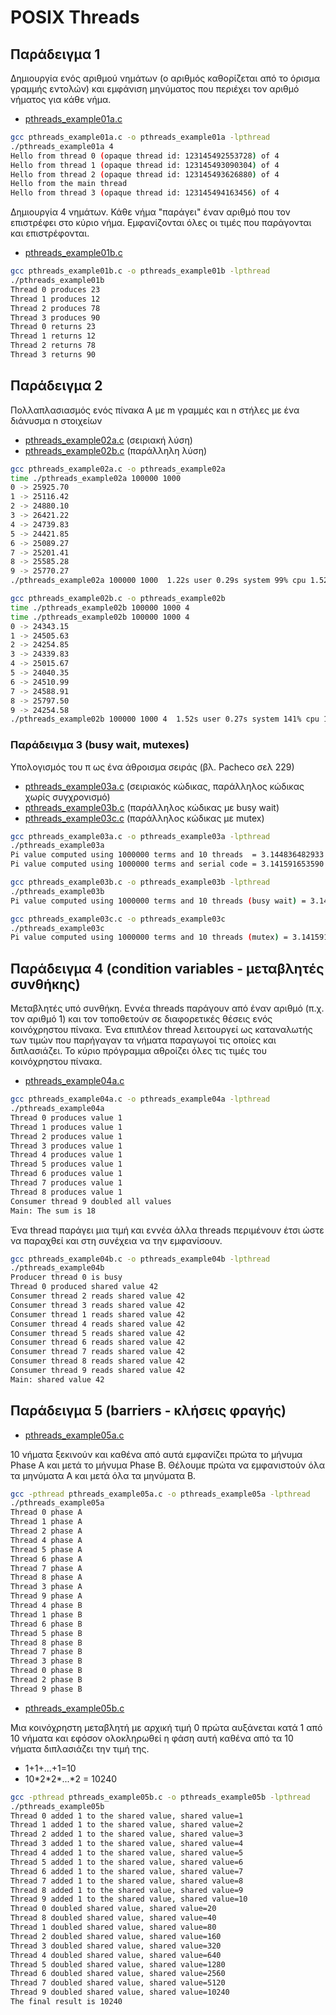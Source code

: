 # POSIX Threads

## Παράδειγμα 1

Δημιουργία ενός αριθμού νημάτων (ο αριθμός καθορίζεται από το όρισμα γραμμής εντολών) και εμφάνιση μηνύματος που περιέχει τον αριθμό νήματος για κάθε νήμα.

* [pthreads_example01a.c](pthreads_example01a.c)

```bash
gcc pthreads_example01a.c -o pthreads_example01a -lpthread
./pthreads_example01a 4
Hello from thread 0 (opaque thread id: 123145492553728) of 4
Hello from thread 1 (opaque thread id: 123145493090304) of 4
Hello from thread 2 (opaque thread id: 123145493626880) of 4
Hello from the main thread
Hello from thread 3 (opaque thread id: 123145494163456) of 4
```

Δημιουργία 4 νημάτων. Κάθε νήμα "παράγει" έναν αριθμό που τον επιστρέφει στο κύριο νήμα. Εμφανίζονται όλες οι τιμές που παράγονται και επιστρέφονται.

* [pthreads_example01b.c](pthreads_example01b.c)

```bash
gcc pthreads_example01b.c -o pthreads_example01b -lpthread
./pthreads_example01b
Thread 0 produces 23
Thread 1 produces 12
Thread 2 produces 78
Thread 3 produces 90
Thread 0 returns 23
Thread 1 returns 12
Thread 2 returns 78
Thread 3 returns 90
```

## Παράδειγμα 2

Πολλαπλασιασμός ενός πίνακα Α με m γραμμές και n στήλες με ένα διάνυσμα n στοιχείων

* [pthreads_example02a.c](pthreads_example02a.c) (σειριακή λύση)
* [pthreads_example02b.c](pthreads_example02b.c) (παράλληλη λύση)

```bash
gcc pthreads_example02a.c -o pthreads_example02a
time ./pthreads_example02a 100000 1000
0 -> 25925.70
1 -> 25116.42
2 -> 24880.10
3 -> 26421.22
4 -> 24739.83
5 -> 24421.85
6 -> 25089.27
7 -> 25201.41
8 -> 25585.28
9 -> 25770.27
./pthreads_example02a 100000 1000  1.22s user 0.29s system 99% cpu 1.520 total
```

```bash
gcc pthreads_example02b.c -o pthreads_example02b
time ./pthreads_example02b 100000 1000 4
time ./pthreads_example02b 100000 1000 4
0 -> 24343.15
1 -> 24505.63
2 -> 24254.85
3 -> 24339.83
4 -> 25015.67
5 -> 24040.35
6 -> 24510.99
7 -> 24588.91
8 -> 25797.50
9 -> 24254.58
./pthreads_example02b 100000 1000 4  1.52s user 0.27s system 141% cpu 1.269 total
```

### Παράδειγμα 3 (busy wait, mutexes)

Υπολογισμός του π ως ένα άθροισμα σειράς (βλ. Pacheco σελ 229)

* [pthreads_example03a.c](pthreads_example03a.c) (σειριακός κώδικας, παράλληλος κώδικας χωρίς συγχρονισμό)
* [pthreads_example03b.c](pthreads_example03b.c) (παράλληλος κώδικας με busy wait)
* [pthreads_example03c.c](pthreads_example03c.c) (παράλληλος κώδικας με mutex)

```bash
gcc pthreads_example03a.c -o pthreads_example03a -lpthread
./pthreads_example03a
Pi value computed using 1000000 terms and 10 threads  = 3.144836482933
Pi value computed using 1000000 terms and serial code = 3.141591653590
```

```bash
gcc pthreads_example03b.c -o pthreads_example03b -lpthread
./pthreads_example03b
Pi value computed using 1000000 terms and 10 threads (busy wait) = 3.141591653590
```

```bash
gcc pthreads_example03c.c -o pthreads_example03c
./pthreads_example03c
Pi value computed using 1000000 terms and 10 threads (mutex) = 3.141591653590
```

## Παράδειγμα 4 (condition variables - μεταβλητές συνθήκης)

Μεταβλητές υπό συνθήκη. Εννέα threads παράγουν από έναν αριθμό (π.χ. τον αριθμό 1) και τον τοποθετούν σε διαφορετικές θέσεις ενός κοινόχρηστου πίνακα. Ένα επιπλέον thread λειτουργεί ως καταναλωτής των τιμών που παρήγαγαν τα νήματα παραγωγοί τις οποίες και διπλασιάζει. Το κύριο πρόγραμμα αθροίζει όλες τις τιμές του κοινόχρηστου πίνακα.

* [pthreads_example04a.c](pthreads_example04a.c)

```bash
gcc pthreads_example04a.c -o pthreads_example04a -lpthread
./pthreads_example04a
Thread 0 produces value 1
Thread 1 produces value 1
Thread 2 produces value 1
Thread 3 produces value 1
Thread 4 produces value 1
Thread 5 produces value 1
Thread 6 produces value 1
Thread 7 produces value 1
Thread 8 produces value 1
Consumer thread 9 doubled all values
Main: The sum is 18
```

Ένα thread παράγει μια τιμή και εννέα άλλα threads περιμένουν έτσι ώστε να παραχθεί και στη συνέχεια να την εμφανίσουν.

```bash
gcc pthreads_example04b.c -o pthreads_example04b -lpthread
./pthreads_example04b
Producer thread 0 is busy
Thread 0 produced shared value 42
Consumer thread 2 reads shared value 42
Consumer thread 3 reads shared value 42
Consumer thread 1 reads shared value 42
Consumer thread 4 reads shared value 42
Consumer thread 5 reads shared value 42
Consumer thread 6 reads shared value 42
Consumer thread 7 reads shared value 42
Consumer thread 8 reads shared value 42
Consumer thread 9 reads shared value 42
Main: shared value 42
```

## Παράδειγμα 5 (barriers - κλήσεις φραγής)

* [pthreads_example05a.c](pthreads_example05a.c)

10 νήματα ξεκινούν και καθένα από αυτά εμφανίζει πρώτα το μήνυμα Phase A και μετά το μήνυμα Phase B. Θέλουμε πρώτα να εμφανιστούν όλα τα μηνύματα Α και μετά όλα τα μηνύματα Β.

```bash
gcc -pthread pthreads_example05a.c -o pthreads_example05a -lpthread
./pthreads_example05a
Thread 0 phase A
Thread 1 phase A
Thread 2 phase A
Thread 4 phase A
Thread 5 phase A
Thread 6 phase A
Thread 7 phase A
Thread 8 phase A
Thread 3 phase A
Thread 9 phase A
Thread 4 phase B
Thread 1 phase B
Thread 6 phase B
Thread 5 phase B
Thread 8 phase B
Thread 7 phase B
Thread 3 phase B
Thread 0 phase B
Thread 2 phase B
Thread 9 phase B
```


* [pthreads_example05b.c](pthreads_example05b.c)

Μια κοινόχρηστη μεταβλητή με αρχική τιμή 0 πρώτα αυξάνεται κατά 1 από 10 νήματα και εφόσον ολοκληρωθεί η φάση αυτή καθένα από τα 10 νήματα διπλασιάζει την τιμή της.

* 1+1+...+1=10
* 10\*2\*2\*...\*2 = 10240

```bash
gcc -pthread pthreads_example05b.c -o pthreads_example05b -lpthread
./pthreads_example05b
Thread 0 added 1 to the shared value, shared value=1
Thread 1 added 1 to the shared value, shared value=2
Thread 2 added 1 to the shared value, shared value=3
Thread 3 added 1 to the shared value, shared value=4
Thread 4 added 1 to the shared value, shared value=5
Thread 5 added 1 to the shared value, shared value=6
Thread 6 added 1 to the shared value, shared value=7
Thread 7 added 1 to the shared value, shared value=8
Thread 8 added 1 to the shared value, shared value=9
Thread 9 added 1 to the shared value, shared value=10
Thread 0 doubled shared value, shared value=20
Thread 8 doubled shared value, shared value=40
Thread 1 doubled shared value, shared value=80
Thread 2 doubled shared value, shared value=160
Thread 3 doubled shared value, shared value=320
Thread 4 doubled shared value, shared value=640
Thread 5 doubled shared value, shared value=1280
Thread 6 doubled shared value, shared value=2560
Thread 7 doubled shared value, shared value=5120
Thread 9 doubled shared value, shared value=10240
The final result is 10240
```
